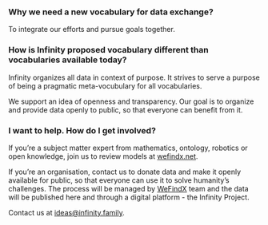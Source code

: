 ### Why we need a new vocabulary for data exchange?
To integrate our efforts and pursue goals together.

### How is Infinity proposed vocabulary different than vocabularies available today?
Infinity organizes all data in context of purpose. It strives to serve a purpose of being a pragmatic meta-vocubulary for all vocabularies.

We support an idea of openness and transparency. Our goal is to organize and provide data openly to public, so that everyone can benefit from it.

### I want to help. How do I get involved?
If you’re a subject matter expert from mathematics, ontology, robotics or open knowledge, join us to review models at [wefindx.net](http://wefindx.net). 

If you’re an organisation, contact us to donate data and make it openly available for public, 
so that everyone can use it to solve humanity’s challenges. 
The process will be managed by [WeFindX](https://wefindx.org) team and 
the data will be published here and through a digital platform - the Infinity Project.

Contact us at [ideas@infinity.family](mailto:ideas@infinity.family).

